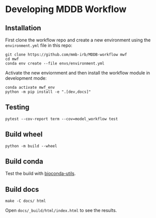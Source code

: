 # Developing MDDB Workflow

## Installation

First clone the workflow repo and create a new environment using the `environment.yml` file in this repo:

``` shell
git clone https://github.com/mmb-irb/MDDB-workflow mwf
cd mwf
conda env create --file envs/environment.yml
```

Activate the new enviornment and then install the workflow module in development mode:

``` shell
conda activate mwf_env
python -m pip install -e ".[dev,docs]"
```

## Testing

`pytest --cov-report term --cov=model_workflow test`

## Build wheel

`python -m build --wheel`

## Build conda

Test the build with [bioconda-utils](https://bioconda.github.io/contributor/building-locally.html).

## Build docs

`make -C docs/ html`

Open `docs/_build/html/index.html` to see the results.